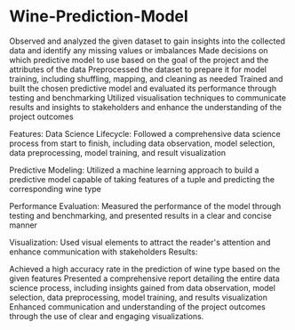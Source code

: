 # Wine-Prediction-Model
Observed and analyzed the given dataset to gain insights into the collected data and identify any missing values or imbalances
Made decisions on which predictive model to use based on the goal of the project and the attributes of the data
Preprocessed the dataset to prepare it for model training, including shuffling, mapping, and cleaning as needed
Trained and built the chosen predictive model and evaluated its performance through testing and benchmarking
Utilized visualisation techniques to communicate results and insights to stakeholders and enhance the understanding of the project outcomes

Features:
Data Science Lifecycle: Followed a comprehensive data science process from start to finish, including data observation, model selection, data preprocessing, model training, and result visualization

Predictive Modeling: Utilized a machine learning approach to build a predictive model capable of taking features of a tuple and predicting the corresponding wine type

Performance Evaluation: Measured the performance of the model through testing and benchmarking, and presented results in a clear and concise manner

Visualization: Used visual elements to attract the reader's attention and enhance communication with stakeholders
Results:

Achieved a high accuracy rate in the prediction of wine type based on the given features
Presented a comprehensive report detailing the entire data science process, including insights gained from data observation, model selection, data preprocessing, model training, and results visualization
Enhanced communication and understanding of the project outcomes through the use of clear and engaging visualizations.

